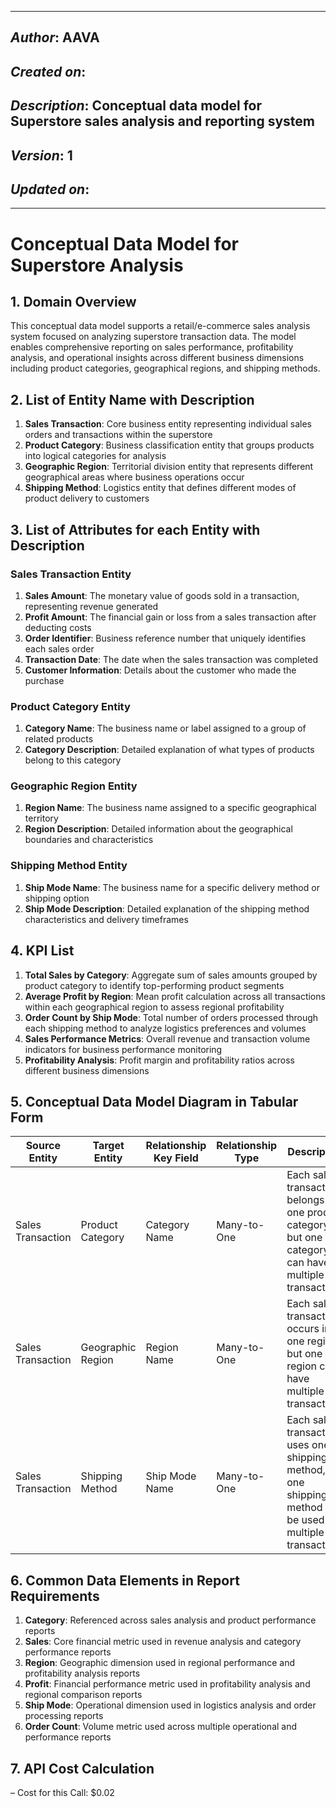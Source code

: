 _____________________________________________
## *Author*: AAVA
## *Created on*: 
## *Description*: Conceptual data model for Superstore sales analysis and reporting system
## *Version*: 1 
## *Updated on*: 
_____________________________________________

# Conceptual Data Model for Superstore Analysis

## 1. Domain Overview

This conceptual data model supports a retail/e-commerce sales analysis system focused on analyzing superstore transaction data. The model enables comprehensive reporting on sales performance, profitability analysis, and operational insights across different business dimensions including product categories, geographical regions, and shipping methods.

## 2. List of Entity Name with Description

1. **Sales Transaction**: Core business entity representing individual sales orders and transactions within the superstore
2. **Product Category**: Business classification entity that groups products into logical categories for analysis
3. **Geographic Region**: Territorial division entity that represents different geographical areas where business operations occur
4. **Shipping Method**: Logistics entity that defines different modes of product delivery to customers

## 3. List of Attributes for each Entity with Description

### Sales Transaction Entity
1. **Sales Amount**: The monetary value of goods sold in a transaction, representing revenue generated
2. **Profit Amount**: The financial gain or loss from a sales transaction after deducting costs
3. **Order Identifier**: Business reference number that uniquely identifies each sales order
4. **Transaction Date**: The date when the sales transaction was completed
5. **Customer Information**: Details about the customer who made the purchase

### Product Category Entity
1. **Category Name**: The business name or label assigned to a group of related products
2. **Category Description**: Detailed explanation of what types of products belong to this category

### Geographic Region Entity
1. **Region Name**: The business name assigned to a specific geographical territory
2. **Region Description**: Detailed information about the geographical boundaries and characteristics

### Shipping Method Entity
1. **Ship Mode Name**: The business name for a specific delivery method or shipping option
2. **Ship Mode Description**: Detailed explanation of the shipping method characteristics and delivery timeframes

## 4. KPI List

1. **Total Sales by Category**: Aggregate sum of sales amounts grouped by product category to identify top-performing product segments
2. **Average Profit by Region**: Mean profit calculation across all transactions within each geographical region to assess regional profitability
3. **Order Count by Ship Mode**: Total number of orders processed through each shipping method to analyze logistics preferences and volumes
4. **Sales Performance Metrics**: Overall revenue and transaction volume indicators for business performance monitoring
5. **Profitability Analysis**: Profit margin and profitability ratios across different business dimensions

## 5. Conceptual Data Model Diagram in Tabular Form

| Source Entity | Target Entity | Relationship Key Field | Relationship Type | Description |
|---------------|---------------|----------------------|-------------------|-------------|
| Sales Transaction | Product Category | Category Name | Many-to-One | Each sales transaction belongs to one product category, but one category can have multiple transactions |
| Sales Transaction | Geographic Region | Region Name | Many-to-One | Each sales transaction occurs in one region, but one region can have multiple transactions |
| Sales Transaction | Shipping Method | Ship Mode Name | Many-to-One | Each sales transaction uses one shipping method, but one shipping method can be used for multiple transactions |

## 6. Common Data Elements in Report Requirements

1. **Category**: Referenced across sales analysis and product performance reports
2. **Sales**: Core financial metric used in revenue analysis and category performance reports
3. **Region**: Geographic dimension used in regional performance and profitability analysis reports
4. **Profit**: Financial performance metric used in profitability analysis and regional comparison reports
5. **Ship Mode**: Operational dimension used in logistics analysis and order processing reports
6. **Order Count**: Volume metric used across multiple operational and performance reports

## 7. API Cost Calculation

– Cost for this Call: $0.02